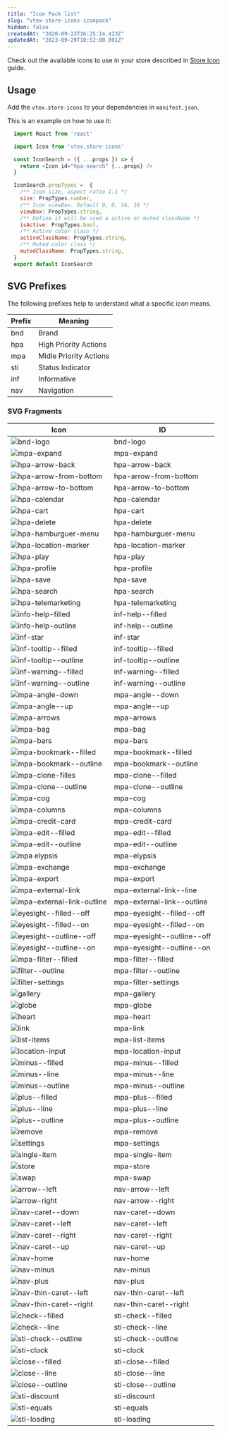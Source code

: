 ```yaml
---
title: "Icon Pack list"
slug: "vtex-store-icons-iconpack"
hidden: false
createdAt: "2020-09-23T16:25:14.423Z"
updatedAt: "2023-09-29T18:52:00.091Z"
---
```


Check out the available icons to use in your store described in [Store Icon](https://developers.vtex.com/docs/apps/vtex.store-icons) guide.

## Usage

Add the `vtex.store-icons` to your dependencies in `manifest.json`.

This is an example on how to use it:

```javascript
  import React from 'react'

  import Icon from 'vtex.store-icons'

  const IconSearch = ({ ...props }) => {
    return <Icon id="hpa-search" {...props} />
  }

  IconSearch.propTypes =  {
    /** Icon size, aspect ratio 1:1 */
    size: PropTypes.number,
    /** Icon viewBox. Default 0, 0, 16, 16 */
    viewBox: PropTypes.string,
    /** Define if will be used a active or muted className */
    isActive: PropTypes.bool,
    /** Active color class */
    activeClassName: PropTypes.string,
    /** Muted color class */
    mutedClassName: PropTypes.string,
  }
  export default IconSearch

 ```

## SVG Prefixes

The following prefixes help to understand what a specific icon means.

| Prefix | Meaning |
| ------ | ------- |
|  bnd   | Brand                  |
|  hpa   | High Priority Actions  |
|  mpa   | Midle Priority Actions |
|  sti   | Status Indicator       |
|  inf   | Informative            |
|   nav  | Navigation             |

### SVG Fragments

| Icon                                    | ID                         |
| --------------------------------------- | -------------------------- |
| ![bnd-logo](https://raw.githubusercontent.com/vtex-apps/store-icons/bb60df29809a4edbc13b3e0febd6a3d9eb996ab4/docs/bnd-logo.svg)  | bnd-logo |
| ![mpa-expand](https://raw.githubusercontent.com/vtex-apps/store-icons/bb60df29809a4edbc13b3e0febd6a3d9eb996ab4/docs/mpa-expand.svg)  | mpa-expand |
| ![hpa-arrow-back](https://raw.githubusercontent.com/vtex-apps/store-icons/bb60df29809a4edbc13b3e0febd6a3d9eb996ab4/docs/hpa-arrow-back.svg)  | hpa-arrow-back |
| ![hpa-arrow-from-bottom](https://raw.githubusercontent.com/vtex-apps/store-icons/bb60df29809a4edbc13b3e0febd6a3d9eb996ab4/docs/hpa-arrow-from-bottom.svg)  | hpa-arrow-from-bottom |
| ![hpa-arrow-to-bottom](https://raw.githubusercontent.com/vtex-apps/store-icons/bb60df29809a4edbc13b3e0febd6a3d9eb996ab4/docs/hpa-arrow-to-bottom.svg)  | hpa-arrow-to-bottom |
| ![hpa-calendar](https://raw.githubusercontent.com/vtex-apps/store-icons/bb60df29809a4edbc13b3e0febd6a3d9eb996ab4/docs/hpa-calendar.svg)  | hpa-calendar |
| ![hpa-cart](https://raw.githubusercontent.com/vtex-apps/store-icons/bb60df29809a4edbc13b3e0febd6a3d9eb996ab4/docs/hpa-cart.svg)  | hpa-cart |
| ![hpa-delete](https://raw.githubusercontent.com/vtex-apps/store-icons/bb60df29809a4edbc13b3e0febd6a3d9eb996ab4/docs/hpa-delete.svg)  | hpa-delete |
| ![hpa-hamburguer-menu](https://raw.githubusercontent.com/vtex-apps/store-icons/bb60df29809a4edbc13b3e0febd6a3d9eb996ab4/docs/hpa-hamburguer-menu.svg)  | hpa-hamburguer-menu |
| ![hpa-location-marker](https://raw.githubusercontent.com/vtex-apps/store-icons/bb60df29809a4edbc13b3e0febd6a3d9eb996ab4/docs/hpa-location-marker.svg)  | hpa-location-marker |
| ![hpa-play](https://github.com/vtex-apps/store-icons/blob/bb60df29809a4edbc13b3e0febd6a3d9eb996ab4/docs/hpa-play.svg)  | hpa-play |
| ![hpa-profile](https://github.com/vtex-apps/store-icons/blob/bb60df29809a4edbc13b3e0febd6a3d9eb996ab4/docs/hpa-profile.svg)  | hpa-profile |
| ![hpa-save](https://raw.githubusercontent.com/vtex-apps/store-icons/bb60df29809a4edbc13b3e0febd6a3d9eb996ab4/docs/hpa-save.svg)  | hpa-save |
| ![hpa-search](https://raw.githubusercontent.com/vtex-apps/store-icons/bb60df29809a4edbc13b3e0febd6a3d9eb996ab4/docs/hpa-search.svg)  | hpa-search |
| ![hpa-telemarketing](https://raw.githubusercontent.com/vtex-apps/store-icons/bb60df29809a4edbc13b3e0febd6a3d9eb996ab4/docs/hpa-telemarketing.svg)  | hpa-telemarketing |
| ![info-help-filled](https://raw.githubusercontent.com/vtex-apps/store-icons/bb60df29809a4edbc13b3e0febd6a3d9eb996ab4/docs/inf-help--filled.svg)  | inf-help--filled |
| ![info-help-outline](https://raw.githubusercontent.com/vtex-apps/store-icons/bb60df29809a4edbc13b3e0febd6a3d9eb996ab4/docs/inf-help--outline.svg)  | inf-help--outline |
| ![inf-star](https://raw.githubusercontent.com/vtex-apps/store-icons/bb60df29809a4edbc13b3e0febd6a3d9eb996ab4/docs/inf-star.svg)  | inf-star |
| ![inf-tooltip--filled](https://raw.githubusercontent.com/vtex-apps/store-icons/bb60df29809a4edbc13b3e0febd6a3d9eb996ab4/docs/inf-tooltip--filled.svg)  | inf-tooltip--filled |
| ![inf-tooltip--outline](https://raw.githubusercontent.com/vtex-apps/store-icons/bb60df29809a4edbc13b3e0febd6a3d9eb996ab4/docs/inf-tooltip--outline.svg)  | inf-tooltip--outline |
| ![inf-warning--filled](https://raw.githubusercontent.com/vtex-apps/store-icons/bb60df29809a4edbc13b3e0febd6a3d9eb996ab4/docs/inf-warning--filled.svg)  | inf-warning--filled |
| ![inf-warning--outline](https://raw.githubusercontent.com/vtex-apps/store-icons/bb60df29809a4edbc13b3e0febd6a3d9eb996ab4/docs/inf-warning--outline.svg)  | inf-warning--outline |
| ![mpa-angle-down](https://raw.githubusercontent.com/vtex-apps/store-icons/bb60df29809a4edbc13b3e0febd6a3d9eb996ab4/docs/mpa-angle--down.svg)  | mpa-angle--down |
| ![mpa-angle--up](https://raw.githubusercontent.com/vtex-apps/store-icons/bb60df29809a4edbc13b3e0febd6a3d9eb996ab4/docs/mpa-angle--up.svg)  | mpa-angle--up |
| ![mpa-arrows](https://raw.githubusercontent.com/vtex-apps/store-icons/bb60df29809a4edbc13b3e0febd6a3d9eb996ab4/docs/mpa-arrows.svg)  | mpa-arrows |
| ![mpa-bag](https://raw.githubusercontent.com/vtex-apps/store-icons/bb60df29809a4edbc13b3e0febd6a3d9eb996ab4/docs/mpa-bag.svg)  | mpa-bag |
| ![mpa-bars](https://raw.githubusercontent.com/vtex-apps/store-icons/bb60df29809a4edbc13b3e0febd6a3d9eb996ab4/docs/mpa-bars.svg)  | mpa-bars |
| ![mpa-bookmark--filled](https://raw.githubusercontent.com/vtex-apps/store-icons/bb60df29809a4edbc13b3e0febd6a3d9eb996ab4/docs/mpa-bookmark--filled.svg)  | mpa-bookmark--filled |
| ![mpa-bookmark--outline](https://raw.githubusercontent.com/vtex-apps/store-icons/bb60df29809a4edbc13b3e0febd6a3d9eb996ab4/docs/mpa-bookmark--outline.svg)  | mpa-bookmark--outline |
| ![mpa-clone-filles](https://raw.githubusercontent.com/vtex-apps/store-icons/bb60df29809a4edbc13b3e0febd6a3d9eb996ab4/docs/mpa-clone--filled.svg)  | mpa-clone--filled |
| ![mpa-clone--outline](https://raw.githubusercontent.com/vtex-apps/store-icons/bb60df29809a4edbc13b3e0febd6a3d9eb996ab4/docs/mpa-clone--outline.svg)  | mpa-clone--outline |
| ![mpa-cog](https://raw.githubusercontent.com/vtex-apps/store-icons/bb60df29809a4edbc13b3e0febd6a3d9eb996ab4/docs/mpa-cog.svg)  | mpa-cog |
| ![mpa-columns](https://raw.githubusercontent.com/vtex-apps/store-icons/bb60df29809a4edbc13b3e0febd6a3d9eb996ab4/docs/mpa-columns.svg)  | mpa-columns |
| ![mpa-credit-card](https://raw.githubusercontent.com/vtex-apps/store-icons/bb60df29809a4edbc13b3e0febd6a3d9eb996ab4/docs/mpa-credit-card.svg)  | mpa-credit-card |
| ![mpa-edit--filled](https://raw.githubusercontent.com/vtex-apps/store-icons/bb60df29809a4edbc13b3e0febd6a3d9eb996ab4/docs/mpa-edit--filled.svg)  | mpa-edit--filled |
| ![mpa-edit--outline](https://raw.githubusercontent.com/vtex-apps/store-icons/bb60df29809a4edbc13b3e0febd6a3d9eb996ab4/docs/mpa-edit--outline.svg)  | mpa-edit--outline |
| ![mpa elypsis](https://raw.githubusercontent.com/vtex-apps/store-icons/bb60df29809a4edbc13b3e0febd6a3d9eb996ab4/docs/mpa-elypsis.svg)  | mpa-elypsis |
| ![mpa-exchange](https://raw.githubusercontent.com/vtex-apps/store-icons/bb60df29809a4edbc13b3e0febd6a3d9eb996ab4/docs/mpa-exchange.svg)  | mpa-exchange |
| ![mpa-export](https://raw.githubusercontent.com/vtex-apps/store-icons/bb60df29809a4edbc13b3e0febd6a3d9eb996ab4/docs/mpa-export.svg)  | mpa-export |
| ![mpa-external-link](https://raw.githubusercontent.com/vtex-apps/store-icons/bb60df29809a4edbc13b3e0febd6a3d9eb996ab4/docs/mpa-external-link--line.svg)  | mpa-external-link--line |
| ![mpa-external-link-outline](https://raw.githubusercontent.com/vtex-apps/store-icons/bb60df29809a4edbc13b3e0febd6a3d9eb996ab4/docs/mpa-external-link--outline.svg)  | mpa-external-link--outline |
| ![eyesight--filled--off](https://raw.githubusercontent.com/vtex-apps/store-icons/bb60df29809a4edbc13b3e0febd6a3d9eb996ab4/docs/mpa-eyesight--filled--off.svg)  | mpa-eyesight--filled--off |
| ![eyesight--filled--on](https://raw.githubusercontent.com/vtex-apps/store-icons/bb60df29809a4edbc13b3e0febd6a3d9eb996ab4/docs/mpa-eyesight--filled--on.svg)  | mpa-eyesight--filled--on |
| ![eyesight--outline--off](https://raw.githubusercontent.com/vtex-apps/store-icons/bb60df29809a4edbc13b3e0febd6a3d9eb996ab4/docs/mpa-eyesight--outline--off.svg)  | mpa-eyesight--outline--off |
| ![eyesight--outline--on](https://raw.githubusercontent.com/vtex-apps/store-icons/bb60df29809a4edbc13b3e0febd6a3d9eb996ab4/docs/mpa-eyesight--outline--on.svg)  | mpa-eyesight--outline--on |
| ![mpa-filter--filled](https://raw.githubusercontent.com/vtex-apps/store-icons/bb60df29809a4edbc13b3e0febd6a3d9eb996ab4/docs/mpa-filter--filled.svg)  | mpa-filter--filled |
| ![filter--outline](https://raw.githubusercontent.com/vtex-apps/store-icons/bb60df29809a4edbc13b3e0febd6a3d9eb996ab4/docs/mpa-filter--outline.svg)  | mpa-filter--outline |
| ![filter-settings](https://raw.githubusercontent.com/vtex-apps/store-icons/bb60df29809a4edbc13b3e0febd6a3d9eb996ab4/docs/mpa-filter-settings.svg)  | mpa-filter-settings |
| ![gallery](https://raw.githubusercontent.com/vtex-apps/store-icons/bb60df29809a4edbc13b3e0febd6a3d9eb996ab4/docs/mpa-gallery.svg)  | mpa-gallery |
| ![globe](https://raw.githubusercontent.com/vtex-apps/store-icons/bb60df29809a4edbc13b3e0febd6a3d9eb996ab4/docs/mpa-globe.svg)  | mpa-globe |
| ![heart](https://raw.githubusercontent.com/vtex-apps/store-icons/bb60df29809a4edbc13b3e0febd6a3d9eb996ab4/docs/mpa-heart.svg)  | mpa-heart |
| ![link](https://raw.githubusercontent.com/vtex-apps/store-icons/bb60df29809a4edbc13b3e0febd6a3d9eb996ab4/docs/mpa-link.svg)  | mpa-link |
| ![list-items](https://raw.githubusercontent.com/vtex-apps/store-icons/bb60df29809a4edbc13b3e0febd6a3d9eb996ab4/docs/mpa-list-items.svg)  | mpa-list-items |
| ![location-input](https://raw.githubusercontent.com/vtex-apps/store-icons/bb60df29809a4edbc13b3e0febd6a3d9eb996ab4/docs/mpa-location-input.svg)  | mpa-location-input |
| ![minus--filled](https://raw.githubusercontent.com/vtex-apps/store-icons/bb60df29809a4edbc13b3e0febd6a3d9eb996ab4/docs/mpa-minus--filled.svg)  | mpa-minus--filled |
| ![minus--line](https://raw.githubusercontent.com/vtex-apps/store-icons/bb60df29809a4edbc13b3e0febd6a3d9eb996ab4/docs/mpa-minus--line.svg)  | mpa-minus--line |
| ![minus--outline](https://raw.githubusercontent.com/vtex-apps/store-icons/bb60df29809a4edbc13b3e0febd6a3d9eb996ab4/docs/mpa-minus--outline.svg)  | mpa-minus--outline |
| ![plus--filled](https://raw.githubusercontent.com/vtex-apps/store-icons/bb60df29809a4edbc13b3e0febd6a3d9eb996ab4/docs/mpa-plus--filled.svg)  | mpa-plus--filled |
| ![plus--line](https://raw.githubusercontent.com/vtex-apps/store-icons/bb60df29809a4edbc13b3e0febd6a3d9eb996ab4/docs/mpa-plus--line.svg)  | mpa-plus--line |
| ![plus--outline](https://raw.githubusercontent.com/vtex-apps/store-icons/bb60df29809a4edbc13b3e0febd6a3d9eb996ab4/docs/mpa-plus--outline.svg)  | mpa-plus--outline |
| ![remove](https://raw.githubusercontent.com/vtex-apps/store-icons/bb60df29809a4edbc13b3e0febd6a3d9eb996ab4/docs/mpa-remove.svg)  | mpa-remove |
| ![settings](https://raw.githubusercontent.com/vtex-apps/store-icons/bb60df29809a4edbc13b3e0febd6a3d9eb996ab4/docs/mpa-settings.svg)  | mpa-settings |
| ![single-item](https://raw.githubusercontent.com/vtex-apps/store-icons/bb60df29809a4edbc13b3e0febd6a3d9eb996ab4/docs/mpa-single-item.svg)  | mpa-single-item |
| ![store](https://raw.githubusercontent.com/vtex-apps/store-icons/bb60df29809a4edbc13b3e0febd6a3d9eb996ab4/docs/mpa-store.svg)  | mpa-store |
| ![swap](https://raw.githubusercontent.com/vtex-apps/store-icons/bb60df29809a4edbc13b3e0febd6a3d9eb996ab4/docs/mpa-swap.svg)  | mpa-swap |
| ![arrow--left](https://raw.githubusercontent.com/vtex-apps/store-icons/bb60df29809a4edbc13b3e0febd6a3d9eb996ab4/docs/nav-arrow--left.svg)  | nav-arrow--left |
| ![arrow-right](https://raw.githubusercontent.com/vtex-apps/store-icons/bb60df29809a4edbc13b3e0febd6a3d9eb996ab4/docs/nav-arrow--right.svg)  | nav-arrow--right |
| ![nav-caret--down](https://raw.githubusercontent.com/vtex-apps/store-icons/bb60df29809a4edbc13b3e0febd6a3d9eb996ab4/docs/nav-caret--down.svg)  | nav-caret--down |
| ![nav-caret--left](https://raw.githubusercontent.com/vtex-apps/store-icons/bb60df29809a4edbc13b3e0febd6a3d9eb996ab4/docs/nav-caret--left.svg)  | nav-caret--left |
| ![nav-caret--right](https://raw.githubusercontent.com/vtex-apps/store-icons/bb60df29809a4edbc13b3e0febd6a3d9eb996ab4/docs/nav-caret--right.svg)  | nav-caret--right |
| ![nav-caret--up](https://raw.githubusercontent.com/vtex-apps/store-icons/bb60df29809a4edbc13b3e0febd6a3d9eb996ab4/docs/nav-caret--up.svg)  | nav-caret--up |
| ![nav-home](https://raw.githubusercontent.com/vtex-apps/store-icons/bb60df29809a4edbc13b3e0febd6a3d9eb996ab4/docs/nav-home.svg)  | nav-home |
| ![nav-minus](https://raw.githubusercontent.com/vtex-apps/store-icons/bb60df29809a4edbc13b3e0febd6a3d9eb996ab4/docs/nav-minus.svg)  | nav-minus |
| ![nav-plus](https://raw.githubusercontent.com/vtex-apps/store-icons/bb60df29809a4edbc13b3e0febd6a3d9eb996ab4/docs/nav-plus.svg)  | nav-plus |
| ![nav-thin-caret--left](https://raw.githubusercontent.com/vtex-apps/store-icons/bb60df29809a4edbc13b3e0febd6a3d9eb996ab4/docs/nav-thin-caret--left.svg)  | nav-thin-caret--left |
| ![nav-thin-caret--right](https://raw.githubusercontent.com/vtex-apps/store-icons/bb60df29809a4edbc13b3e0febd6a3d9eb996ab4/docs/nav-thin-caret--right.svg)  | nav-thin-caret--right |
| ![check--filled](https://raw.githubusercontent.com/vtex-apps/store-icons/bb60df29809a4edbc13b3e0febd6a3d9eb996ab4/docs/sti-check--filled.svg)  | sti-check--filled |
| ![check--line](https://raw.githubusercontent.com/vtex-apps/store-icons/bb60df29809a4edbc13b3e0febd6a3d9eb996ab4/docs/sti-check--line.svg)  | sti-check--line |
| ![sti-check--outline](https://raw.githubusercontent.com/vtex-apps/store-icons/bb60df29809a4edbc13b3e0febd6a3d9eb996ab4/docs/sti-check--outline.svg)  | sti-check--outline |
| ![sti-clock](https://raw.githubusercontent.com/vtex-apps/store-icons/bb60df29809a4edbc13b3e0febd6a3d9eb996ab4/docs/sti-clock.svg)  | sti-clock |
| ![close--filled](https://raw.githubusercontent.com/vtex-apps/store-icons/bb60df29809a4edbc13b3e0febd6a3d9eb996ab4/docs/sti-close--filled.svg)  | sti-close--filled |
| ![close--line](https://raw.githubusercontent.com/vtex-apps/store-icons/bb60df29809a4edbc13b3e0febd6a3d9eb996ab4/docs/sti-close--line.svg)  | sti-close--line |
| ![close--outline](https://raw.githubusercontent.com/vtex-apps/store-icons/bb60df29809a4edbc13b3e0febd6a3d9eb996ab4/docs/sti-close--outline.svg)  | sti-close--outline |
| ![sti-discount](https://raw.githubusercontent.com/vtex-apps/store-icons/bb60df29809a4edbc13b3e0febd6a3d9eb996ab4/docs/sti-discount.svg)  | sti-discount |
| ![sti-equals](https://raw.githubusercontent.com/vtex-apps/store-icons/bb60df29809a4edbc13b3e0febd6a3d9eb996ab4/docs/sti-equals.svg)  | sti-equals |
| ![sti-loading](https://raw.githubusercontent.com/vtex-apps/store-icons/bb60df29809a4edbc13b3e0febd6a3d9eb996ab4/docs/sti-loading.svg)  | sti-loading |
